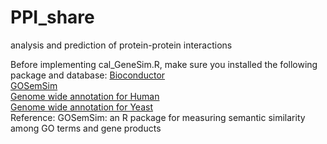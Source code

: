 # PPI_share
 analysis and prediction of protein-protein interactions

Before implementing cal_GeneSim.R, make sure you installed the following package and database:
[Bioconductor](https://bioconductor.org/install/)  
[GOSemSim](https://www.bioconductor.org/packages/release/bioc/html/GOSemSim.html)  
[Genome wide annotation for Human](https://bioconductor.org/packages/release/data/annotation/html/org.Hs.eg.db.html)  
[Genome wide annotation for Yeast](https://bioconductor.org/packages/release/data/annotation/html/org.Sc.sgd.db.html)  
Reference: GOSemSim: an R package for measuring semantic similarity among GO terms and gene products

